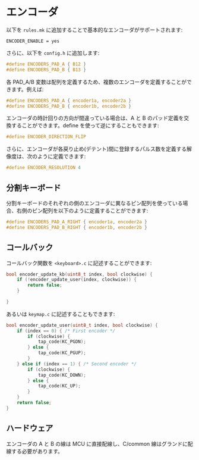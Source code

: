 # エンコーダ

<!---
  original document: 0.9.43:docs/feature_encoders.md
  git diff 0.9.43 HEAD -- docs/feature_encoders.md | cat
-->

以下を `rules.mk` に追加することで基本的なエンコーダがサポートされます:

```make
ENCODER_ENABLE = yes
```

さらに、以下を `config.h` に追加します:

```c
#define ENCODERS_PAD_A { B12 }
#define ENCODERS_PAD_B { B13 }
```

各 PAD_A/B 変数は配列を定義するため、複数のエンコーダを定義することができます。例えば:

```c
#define ENCODERS_PAD_A { encoder1a, encoder2a }
#define ENCODERS_PAD_B { encoder1b, encoder2b }
```

エンコーダの時計回りの方向が間違っている場合は、A と B のパッド定義を交換することができます。define を使って逆にすることもできます:

```c
#define ENCODER_DIRECTION_FLIP
```

さらに、エンコーダが各戻り止め(デテント)間に登録するパルス数を定義する解像度は、次のように定義できます:

```c
#define ENCODER_RESOLUTION 4
```

## 分割キーボード

分割キーボードのそれぞれの側のエンコーダに異なるピン配列を使っている場合、右側のピン配列を以下のように定義することができます:

```c
#define ENCODERS_PAD_A_RIGHT { encoder1a, encoder2a }
#define ENCODERS_PAD_B_RIGHT { encoder1b, encoder2b }
```

## コールバック

コールバック関数を `<keyboard>.c` に記述することができます:

```c
bool encoder_update_kb(uint8_t index, bool clockwise) {
    if (!encoder_update_user(index, clockwise)) {
        return false;
    }
    
}
```

あるいは `keymap.c` に記述することもできます:

```c
bool encoder_update_user(uint8_t index, bool clockwise) {
    if (index == 0) { /* First encoder */
        if (clockwise) {
            tap_code(KC_PGDN);
        } else {
            tap_code(KC_PGUP);
        }
    } else if (index == 1) { /* Second encoder */
        if (clockwise) {
            tap_code(KC_DOWN);
        } else {
            tap_code(KC_UP);
        }
    }
    return false;
}
```

## ハードウェア

エンコーダの A と B の線は MCU に直接配線し、C/common 線はグランドに配線する必要があります。
